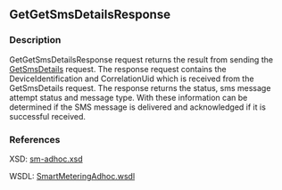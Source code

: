 ## GetGetSmsDetailsResponse

### Description

GetGetSmsDetailsResponse request returns the result from sending the [GetSmsDetails](./GetSmsDetails.md) request. The response request contains the DeviceIdentification and CorrelationUid which is received from the GetSmsDetails request. The response returns the status, sms message attempt status and message type. With these information can be determined if the SMS message is delivered and acknowledged if it is successful received.

### References

XSD: [sm-adhoc.xsd](https://github.com/OSGP/Platform/blob/development/osgp-adapter-ws-smartmetering/src/main/webapp/WEB-INF/wsdl/smartmetering/schemas/sm-adhoc.xsd)

WSDL: [SmartMeteringAdhoc.wsdl](https://github.com/OSGP/Platform/blob/development/osgp-adapter-ws-smartmetering/src/main/webapp/WEB-INF/wsdl/smartmetering/SmartMeteringAdhoc.wsdl)
